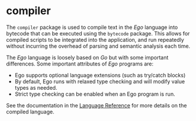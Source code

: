 # compiler

The `compiler` package is used to compile text in the _Ego_ language into
bytecode that can be executed using the `bytecode` package. This allows for
compiled scripts to be integrated into the application, and run repeatedly
without incurring the overhead of parsing and semantic analysis each time.

The _Ego_ language is loosely based on _Go_ but with some important
differences. Some important attributes of _Ego_ programs are:

* Ego supports optional language extensions (such as try/catch blocks)
* By default, Ego runs with relaxed type checking and will modify value
  types as needed.
* Strict type checking can be enabled when an Ego program is run.

See the documentation in the [Language Reference](../docs/LANGUAGE.md)  for more details
on the compiled language.

